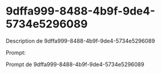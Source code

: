 # 9dffa999-8488-4b9f-9de4-5734e5296089

Description de 9dffa999-8488-4b9f-9de4-5734e5296089

Prompt:

Prompt de 9dffa999-8488-4b9f-9de4-5734e5296089
